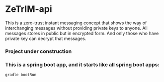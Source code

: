 # ZeTrIM-api

This is a zero-trust instant messaging concept that
shows the way of interchanging messages without providing
private keys to anyone. All messages stores in public but
in encrypted form. And only those who have private key can
decrypt that messages.

### Project under construction

### This is a spring boot app, and it starts like all spring boot apps:
`gradle bootRun`
